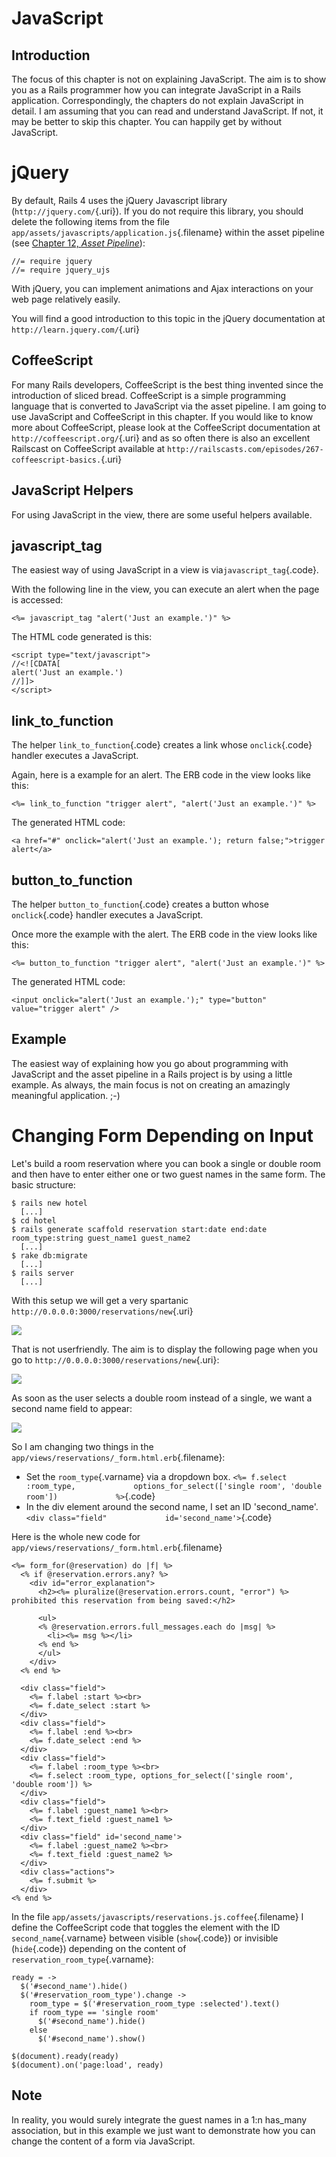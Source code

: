 # JavaScript

## Introduction

The focus of this chapter is not on explaining JavaScript. The aim is to
show you as a Rails programmer how you can integrate JavaScript in a
Rails application. Correspondingly, the chapters do not explain
JavaScript in detail. I am assuming that you can read and understand
JavaScript. If not, it may be better to skip this chapter. You can
happily get by without JavaScript.

# jQuery

By default, Rails 4 uses the jQuery Javascript library
(`http://jquery.com/`{.uri}). If you do not require this library, you
should delete the following items from the file
`app/assets/javascripts/application.js`{.filename} within the asset
pipeline (see [Chapter 12, *Asset
Pipeline*](#asset_pipeline "Chapter 12. Asset Pipeline")):

``` {.programlisting}
//= require jquery
//= require jquery_ujs
```

With jQuery, you can implement animations and Ajax interactions on your
web page relatively easily.

You will find a good introduction to this topic in the jQuery
documentation at `http://learn.jquery.com/`{.uri}

## CoffeeScript

For many Rails developers, CoffeeScript is the best thing invented since
the introduction of sliced bread. CoffeeScript is a simple programming
language that is converted to JavaScript via the asset pipeline. I am
going to use JavaScript and CoffeeScript in this chapter. If you would
like to know more about CoffeeScript, please look at the CoffeeScript
documentation at `http://coffeescript.org/`{.uri} and as so often there
is also an excellent Railscast on CoffeeScript available at
`http://railscasts.com/episodes/267-coffeescript-basics.`{.uri}

## JavaScript Helpers

For using JavaScript in the view, there are some useful helpers
available.

## javascript\_tag

The easiest way of using JavaScript in a view is
via`javascript_tag`{.code}.

With the following line in the view, you can execute an alert when the
page is accessed:

``` {.programlisting}
<%= javascript_tag "alert('Just an example.')" %>
```

The HTML code generated is this:

``` {.programlisting}
<script type="text/javascript">
//<![CDATA[
alert('Just an example.')
//]]>
</script>
```

## link\_to\_function

The helper `link_to_function`{.code} creates a link whose
`onclick`{.code} handler executes a JavaScript.

Again, here is a example for an alert. The ERB code in the view looks
like this:

``` {.programlisting}
<%= link_to_function "trigger alert", "alert('Just an example.')" %>
```

The generated HTML code:

``` {.programlisting}
<a href="#" onclick="alert('Just an example.'); return false;">trigger alert</a>
```

## button\_to\_function

The helper `button_to_function`{.code} creates a button whose
`onclick`{.code} handler executes a JavaScript.

Once more the example with the alert. The ERB code in the view looks
like this:

``` {.programlisting}
<%= button_to_function "trigger alert", "alert('Just an example.')" %>
```

The generated HTML code:

``` {.programlisting}
<input onclick="alert('Just an example.');" type="button" value="trigger alert" />
```

## Example

The easiest way of explaining how you go about programming with
JavaScript and the asset pipeline in a Rails project is by using a
little example. As always, the main focus is not on creating an
amazingly meaningful application. ;-)

# Changing Form Depending on Input

Let's build a room reservation where you can book a single or double
room and then have to enter either one or two guest names in the same
form. The basic structure:

``` {.screen}
$ rails new hotel
  [...]
$ cd hotel
$ rails generate scaffold reservation start:date end:date room_type:string guest_name1 guest_name2
  [...]
$ rake db:migrate
  [...]
$ rails server
  [...]
```

With this setup we will get a very spartanic
`http://0.0.0.0:3000/reservations/new`{.uri}

![](screenshots/hotel_zimmer_basic_form.jpg)

That is not userfriendly. The aim is to display the following page when
you go to `http://0.0.0.0:3000/reservations/new`{.uri}:

![](screenshots/hotel_einzelzimmer_form.jpg)

As soon as the user selects a double room instead of a single, we want a
second name field to appear:

![](screenshots/hotel_doppelzimmer_form.jpg)

So I am changing two things in the
`app/views/reservations/_form.html.erb`{.filename}:

-   Set the `room_type`{.varname} via a dropdown box.
    `<%= f.select :room_type,             options_for_select(['single room', 'double room'])             %>`{.code}
-   In the div element around the second name, I set an ID
    'second\_name'.
    `<div class="field"             id='second_name'>`{.code}

Here is the whole new code for
`app/views/reservations/_form.html.erb`{.filename}

``` {.programlisting}
<%= form_for(@reservation) do |f| %>
  <% if @reservation.errors.any? %>
    <div id="error_explanation">
      <h2><%= pluralize(@reservation.errors.count, "error") %> prohibited this reservation from being saved:</h2>

      <ul>
      <% @reservation.errors.full_messages.each do |msg| %>
        <li><%= msg %></li>
      <% end %>
      </ul>
    </div>
  <% end %>

  <div class="field">
    <%= f.label :start %><br>
    <%= f.date_select :start %>
  </div>
  <div class="field">
    <%= f.label :end %><br>
    <%= f.date_select :end %>
  </div>
  <div class="field">
    <%= f.label :room_type %><br>
    <%= f.select :room_type, options_for_select(['single room', 'double room']) %>
  </div>
  <div class="field">
    <%= f.label :guest_name1 %><br>
    <%= f.text_field :guest_name1 %>
  </div>
  <div class="field" id='second_name'>
    <%= f.label :guest_name2 %><br>
    <%= f.text_field :guest_name2 %>
  </div>
  <div class="actions">
    <%= f.submit %>
  </div>
<% end %>
```

In the file `app/assets/javascripts/reservations.js.coffee`{.filename} I
define the CoffeeScript code that toggles the element with the ID
`second_name`{.varname} between visible (`show`{.code}) or invisible
(`hide`{.code}) depending on the content of
`reservation_room_type`{.varname}:

``` {.programlisting}
ready = ->
  $('#second_name').hide()
  $('#reservation_room_type').change ->
    room_type = $('#reservation_room_type :selected').text()
    if room_type == 'single room'
      $('#second_name').hide()
    else
      $('#second_name').show()

$(document).ready(ready)
$(document).on('page:load', ready)
```

## Note

In reality, you would surely integrate the guest names in a 1:n
has\_many association, but in this example we just want to demonstrate
how you can change the content of a form via JavaScript.
